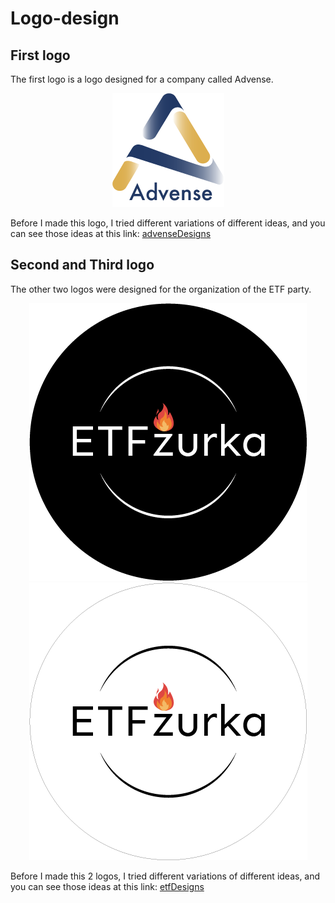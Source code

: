 # Logo-design

## First logo
The first logo is a logo designed for a company called Advense.

<p align="center">
  <img src="./AdvenseLogo/formats/PNG/firstPNG.png">
</p>

Before I made this logo, I tried different variations of different ideas, and you can see those ideas at this link: [advenseDesigns](./AdvenseLogo/otherDesigns)

## Second and Third logo
The other two logos were designed for the organization of the ETF party.

<p align="center">
  <img src="./etfZurkaLogo/formats/PNG/blackPNG.png">

  <img src="./etfZurkaLogo/formats/PNG/whitePNG.png">
</p>

Before I made this 2 logos, I tried different variations of different ideas, and you can see those ideas at this link: [etfDesigns](./etfZurkaLogo/otherDesigns)
